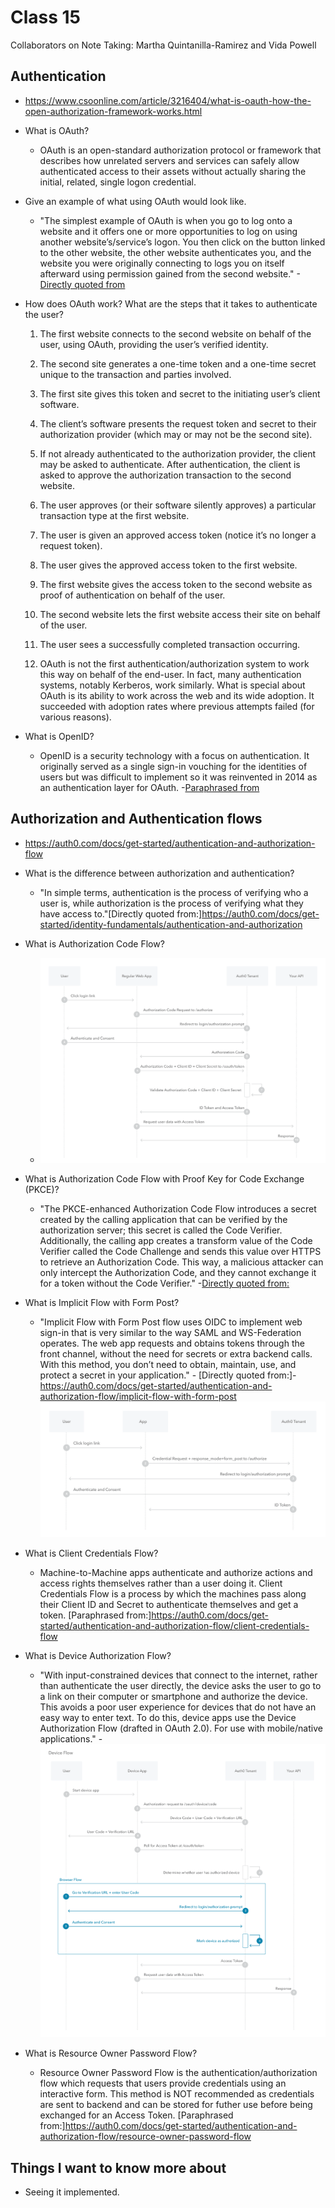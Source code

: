 # Class 15
Collaborators on Note Taking: Martha Quintanilla-Ramirez and Vida Powell

 ## Authentication
 
  - <https://www.csoonline.com/article/3216404/what-is-oauth-how-the-open-authorization-framework-works.html>

- What is OAuth?
  -  OAuth is an open-standard authorization protocol or framework that describes how unrelated servers and services can safely allow authenticated access to their assets without actually sharing the initial, related, single logon credential. 
- Give an example of what using OAuth would look like.
  -  "The simplest example of OAuth is when you go to log onto a website and it offers one or more opportunities to log on using another website’s/service’s logon. You then click on the button linked to the other website, the other website authenticates you, and the website you were originally connecting to logs you on itself afterward using permission gained from the second website." -[Directly quoted from](https://www.csoonline.com/article/3216404/what-is-oauth-how-the-open-authorization-framework-works.html) 

- How does OAuth work? What are the steps that it takes to authenticate the user?
  1. The first website connects to the second website on behalf of the user, using OAuth, providing the user’s verified identity.
  2. The second site generates a one-time token and a one-time secret unique to the transaction and parties involved.
  3. The first site gives this token and secret to the initiating user’s client software.
  4. The client’s software presents the request token and secret to their authorization provider (which may or may not be the second site).
  5. If not already authenticated to the authorization provider, the client may be asked to authenticate. After authentication, the client is asked to approve the authorization transaction to the second website.
  6. The user approves (or their software silently approves) a particular transaction type at the first website.
  7. The user is given an approved access token (notice it’s no longer a request token).
  8. The user gives the approved access token to the first website.
  9. The first website gives the access token to the second website as proof of authentication on behalf of the user.
  10. The second website lets the first website access their site on behalf of the user.
  11. The user sees a successfully completed transaction occurring.

  12. OAuth is not the first authentication/authorization system to work this way on behalf of the end-user. In fact, many authentication systems, notably Kerberos, work similarly. What is special about OAuth is its ability to work across the web and its wide adoption. It succeeded with adoption rates where previous attempts failed (for various reasons).

- What is OpenID?
  -  OpenID is a security technology with a focus on authentication. It originally served as a single sign-in vouching for the identities of users but was difficult to implement so it was reinvented in 2014 as an authentication layer for OAuth. -[Paraphrased from](https://www.csoonline.com/article/3216404/what-is-oauth-how-the-open-authorization-framework-works.html)



## Authorization and Authentication flows
  - <https://auth0.com/docs/get-started/authentication-and-authorization-flow>


- What is the difference between authorization and authentication? 
  - "In simple terms, authentication is the process of verifying who a user is, while authorization is the process of verifying what they have access to."[Directly quoted from:]<https://auth0.com/docs/get-started/identity-fundamentals/authentication-and-authorization>
- What is Authorization Code Flow?
  - ![Auth Code Flow](AuthCodeFlow.jpeg)
  
- What is Authorization Code Flow with Proof Key for Code Exchange (PKCE)?
  - "The PKCE-enhanced Authorization Code Flow introduces a secret created by the calling application that can be verified by the authorization server; this secret is called the Code Verifier. Additionally, the calling app creates a transform value of the Code Verifier called the Code Challenge and sends this value over HTTPS to retrieve an Authorization Code. This way, a malicious attacker can only intercept the Authorization Code, and they cannot exchange it for a token without the Code Verifier." -[Directly quoted from:](https://auth0.com/docs/get-started/authentication-and-authorization-flow/authorization-code-flow-with-proof-key-for-code-exchange-pkce)
- What is Implicit Flow with Form Post?
  - "Implicit Flow with Form Post flow uses OIDC to implement web sign-in that is very similar to the way SAML and WS-Federation operates. The web app requests and obtains tokens through the front channel, without the need for secrets or extra backend calls. With this method, you don’t need to obtain, maintain, use, and protect a secret in your application." - [Directly quoted from:]- <https://auth0.com/docs/get-started/authentication-and-authorization-flow/implicit-flow-with-form-post>
![ImplicitFlowForm](auth-sequence-implicit-form-post.png)

- What is Client Credentials Flow?
  - Machine-to-Machine apps authenticate and authorize actions and access rights themselves rather than a user doing it. Client Credentials Flow is a process by which the machines pass along their Client ID and Secret to authenticate themselves and get a token. [Paraphrased from:]<https://auth0.com/docs/get-started/authentication-and-authorization-flow/client-credentials-flow>
- What is Device Authorization Flow?
  - "With input-constrained devices that connect to the internet, rather than authenticate the user directly, the device asks the user to go to a link on their computer or smartphone and authorize the device. This avoids a poor user experience for devices that do not have an easy way to enter text. To do this, device apps use the Device Authorization Flow (drafted in OAuth 2.0). For use with mobile/native applications." - ![ImplicitFlowForm](DeviceAuthFlow.png)
- What is Resource Owner Password Flow?
  - Resource Owner Password Flow is the authentication/authorization flow which requests that users provide credentials using an interactive form. This method is NOT recommended as credentials are sent to backend and can be stored for futher use before being exchanged for an Access Token. [Paraphrased from:]<https://auth0.com/docs/get-started/authentication-and-authorization-flow/resource-owner-password-flow>


## Things I want to know more about
- Seeing it implemented. 
